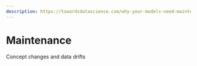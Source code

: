 ```yaml
---
description: https://towardsdatascience.com/why-your-models-need-maintenance-faff545b38a2
---
```


# Maintenance

Concept changes and data drifts&#x20;
